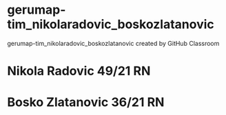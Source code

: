 # gerumap-tim_nikolaradovic_boskozlatanovic
gerumap-tim_nikolaradovic_boskozlatanovic created by GitHub Classroom

# Nikola Radovic 49/21 RN
# Bosko Zlatanovic 36/21 RN
